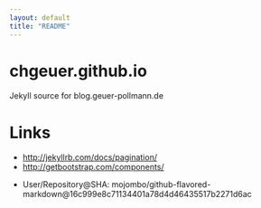 ```yaml
---
layout: default
title: "README"
---
```


# chgeuer.github.io

Jekyll source for blog.geuer-pollmann.de




# Links

- http://jekyllrb.com/docs/pagination/
- http://getbootstrap.com/components/

* User/Repository@SHA: mojombo/github-flavored-markdown@16c999e8c71134401a78d4d46435517b2271d6ac

